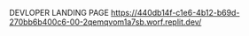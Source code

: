 DEVLOPER LANDING PAGE
https://440db14f-c1e6-4b12-b69d-270bb6b400c6-00-2qemqvom1a7sb.worf.replit.dev/
